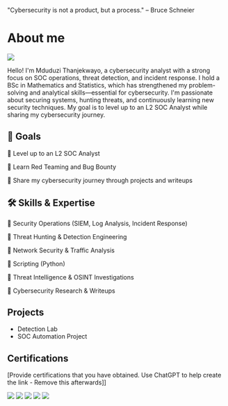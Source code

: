 "Cybersecurity is not a product, but a process." – Bruce Schneier

# About me
<a href="https://www.linkedin.com/in/mduduzi-thanjekwayo-b3845083"><img src="https://img.shields.io/badge/-LinkedIn-0072b1?&style=for-the-badge&logo=linkedin&logoColor=white" /></a>

Hello! I'm Mduduzi Thanjekwayo, a cybersecurity analyst with a strong focus on SOC operations, threat detection, and incident response. I hold a BSc in Mathematics and Statistics, which has strengthened my problem-solving and analytical skills—essential for cybersecurity. I'm passionate about securing systems, hunting threats, and continuously learning new security techniques. My goal is to level up to an L2 SOC Analyst while sharing my cybersecurity journey.


## 🎯 Goals

🔹 Level up to an L2 SOC Analyst

🔹 Learn Red Teaming and Bug Bounty

🔹 Share my cybersecurity journey through projects and writeups




## 🛠 Skills & Expertise

🔹 Security Operations (SIEM, Log Analysis, Incident Response)

🔹 Threat Hunting & Detection Engineering

🔹 Network Security & Traffic Analysis

🔹 Scripting (Python)

🔹 Threat Intelligence & OSINT Investigations

🔹 Cybersecurity Research & Writeups

## Projects
- Detection Lab
- SOC Automation Project


## Certifications
[Provide certifications that you have obtained. Use ChatGPT to help create the link - Remove this afterwards]]
<div>
<img src="https://img.shields.io/badge/-Security%2B-FF0000?&style=for-the-badge&logo=CompTIA&logoColor=white" />
<img src="https://img.shields.io/badge/-Network%2B-007ACC?&style=for-the-badge&logo=CompTIA&logoColor=white" />
<img src="https://img.shields.io/badge/-A%2B-4D4D4D?&style=for-the-badge&logo=CompTIA&logoColor=white" />
<img src="https://img.shields.io/badge/-CDSA-006400?&style=for-the-badge&logoColor=white" />
<img src="https://img.shields.io/badge/-CCD-000080?&style=for-the-badge&logoColor=white" />
</div>
